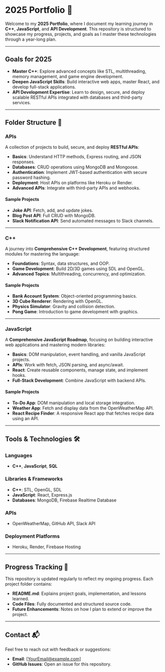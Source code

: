 # 2025 Portfolio 🚀

Welcome to my **2025 Portfolio**, where I document my learning journey in **C++**, **JavaScript**, and **API Development**. This repository is structured to showcase my progress, projects, and goals as I master these technologies through a year-long plan.

---

## Goals for 2025

- **Master C++**: Explore advanced concepts like STL, multithreading, memory management, and game engine development.
- **Deepen JavaScript Skills**: Build interactive web apps, master React, and develop full-stack applications.
- **API Development Expertise**: Learn to design, secure, and deploy scalable RESTful APIs integrated with databases and third-party services.

---

## Folder Structure 📂

### APIs

A collection of projects to build, secure, and deploy **RESTful APIs**:
- **Basics**: Understand HTTP methods, Express routing, and JSON responses.
- **Databases**: CRUD operations using MongoDB and Mongoose.
- **Authentication**: Implement JWT-based authentication with secure password hashing.
- **Deployment**: Host APIs on platforms like Heroku or Render.
- **Advanced APIs**: Integrate with third-party APIs and webhooks.

#### Sample Projects
- **Joke API**: Fetch, add, and update jokes.
- **Blog Post API**: Full CRUD with MongoDB.
- **Slack Notification API**: Send automated messages to Slack channels.

---

### C++

A journey into **Comprehensive C++ Development**, featuring structured modules for mastering the language:
- **Foundations**: Syntax, data structures, and OOP.
- **Game Development**: Build 2D/3D games using SDL and OpenGL.
- **Advanced Topics**: Multithreading, concurrency, and optimization.

#### Sample Projects
- **Bank Account System**: Object-oriented programming basics.
- **3D Cube Renderer**: Rendering with OpenGL.
- **Physics Simulator**: Gravity and collision detection.
- **Pong Game**: Introduction to game development with graphics.

---

### JavaScript

A **Comprehensive JavaScript Roadmap**, focusing on building interactive web applications and mastering modern libraries:
- **Basics**: DOM manipulation, event handling, and vanilla JavaScript projects.
- **APIs**: Work with fetch, JSON parsing, and async/await.
- **React**: Create reusable components, manage state, and implement hooks.
- **Full-Stack Development**: Combine JavaScript with backend APIs.

#### Sample Projects
- **To-Do App**: DOM manipulation and local storage integration.
- **Weather App**: Fetch and display data from the OpenWeatherMap API.
- **React Recipe Finder**: A responsive React app that fetches recipe data using an API.

---

## Tools & Technologies 🛠️

### Languages
- **C++**, **JavaScript**, **SQL**

### Libraries & Frameworks
- **C++**: STL, OpenGL, SDL
- **JavaScript**: React, Express.js
- **Databases**: MongoDB, Firebase Realtime Database

### APIs
- OpenWeatherMap, GitHub API, Slack API

### Deployment Platforms
- Heroku, Render, Firebase Hosting

---

## Progress Tracking 🌟

This repository is updated regularly to reflect my ongoing progress. Each project folder contains:
- **README.md**: Explains project goals, implementation, and lessons learned.
- **Code Files**: Fully documented and structured source code.
- **Future Enhancements**: Notes on how I plan to extend or improve the project.

---

## Contact 📬

Feel free to reach out with feedback or suggestions:
- **Email**: [YourEmail@example.com]
- **GitHub Issues**: Open an issue for this repository.
